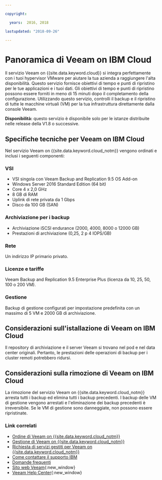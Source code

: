 ```yaml
---

copyright:

  years:  2016, 2018

lastupdated: "2018-09-26"

---
```


# Panoramica di Veeam on IBM Cloud

Il servizio Veeam on {{site.data.keyword.cloud}} si integra perfettamente con i tuoi hypervisor VMware per aiutare la tua azienda a raggiungere l'alta disponibilità. Questo servizio fornisce obiettivi di tempo e punti di ripristino per le tue applicazioni e i tuoi dati. Gli obiettivi di tempo e punti di ripristino possono essere forniti in meno di 15 minuti dopo il completamento della configurazione. Utilizzando questo servizio, controlli il backup e il ripristino di tutte le macchine virtuali (VM) per la tua infrastruttura direttamente dalla console Veeam.

**Disponibilità:** questo servizio è disponibile solo per le istanze distribuite nelle release della V1.8 o successive.

## Specifiche tecniche per Veeam on IBM Cloud

Nel servizio Veeam on {{site.data.keyword.cloud_notm}} vengono ordinati e inclusi i seguenti componenti:

### VSI

* VSI singola con Veeam Backup and Replication 9.5 OS Add-on
* Windows Server 2016 Standard Edition (64 bit)
* Core 4 x 2,0 GHz
* 8 GB di RAM
* Uplink di rete privata da 1 Gbps
* Disco da 100 GB (SAN)

### Archiviazione per i backup

* Archiviazione iSCSI endurance (2000, 4000, 8000 o 12000 GB)
* Prestazioni di archiviazione (0,25, 2 p 4 IOPS/GB)

### Rete

Un indirizzo IP primario privato.

### Licenze e tariffe

Veeam Backup and Replication 9.5 Enterprise Plus (licenza da 10, 25, 50, 100 o 200 VM).

### Gestione

Backup di gestione configurati per impostazione predefinita con un massimo di 5 VM e 2000 GB di archiviazione.

## Considerazioni sull'istallazione di Veeam on IBM Cloud

Il repository di archiviazione e il server Veeam si trovano nel pod e nel data center originali. Pertanto, le prestazioni delle operazioni di backup per i cluster remoti potrebbero ridursi.

## Considerazioni sulla rimozione di Veeam on IBM Cloud

La rimozione del servizio Veeam on {{site.data.keyword.cloud_notm}} arresta tutti i backup ed elimina tutti i backup precedenti. I backup delle VM di gestione vengono arrestati e l'eliminazione dei backup precedenti è irreversibile. Se le VM di gestione sono danneggiate, non possono essere ripristinate.

### Link correlati

* [Ordine di Veeam on {{site.data.keyword.cloud_notm}}](veeam_ordering.html)
* [Gestione di Veeam on {{site.data.keyword.cloud_notm}}](managingveeam.html)
* [Richiesta di servizi gestiti per Veeam on {{site.data.keyword.cloud_notm}}](managing_veeam_services.html)
* [Come contattare il supporto IBM](../vmonic/trbl_support.html)
* [Domande frequenti](../vmonic/faq.html)
* [Sito web Veeam](https://www.veeam.com/){:new_window}
* [Veeam Help Center](https://www.veeam.com/documentation-guides-datasheets.html){:new_window}

